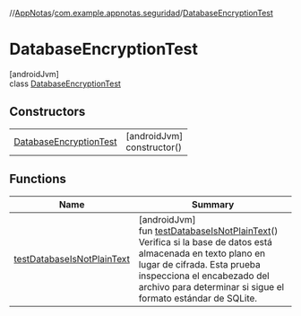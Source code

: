 //[AppNotas](../../../index.md)/[com.example.appnotas.seguridad](../index.md)/[DatabaseEncryptionTest](index.md)

# DatabaseEncryptionTest

[androidJvm]\
class [DatabaseEncryptionTest](index.md)

## Constructors

| | |
|---|---|
| [DatabaseEncryptionTest](-database-encryption-test.md) | [androidJvm]<br>constructor() |

## Functions

| Name | Summary |
|---|---|
| [testDatabaseIsNotPlainText](test-database-is-not-plain-text.md) | [androidJvm]<br>fun [testDatabaseIsNotPlainText](test-database-is-not-plain-text.md)()<br>Verifica si la base de datos está almacenada en texto plano en lugar de cifrada. Esta prueba inspecciona el encabezado del archivo para determinar si sigue el formato estándar de SQLite. |
